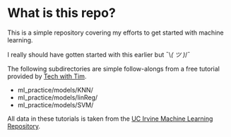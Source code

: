 # What is this repo?

This is a simple repository covering my efforts to get started with machine learning.

I really should have gotten started with this earlier but ¯\\_( ツ )_/¯

The following subdirectories are simple follow-alongs from a free tutorial provided by 
[Tech with Tim](https://www.techwithtim.net/tutorials/machine-learning-python/introduction). 

- ml_practice/models/KNN/
- ml_practice/models/linReg/
- ml_practice/models/SVM/


All data in these tutorials is taken from the [UC Irvine Machine Learning Repository](https://archive.ics.uci.edu/).